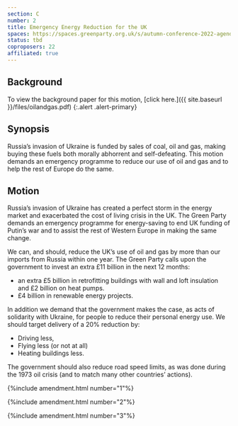 ```yaml
---
section: C
number: 2
title: Emergency Energy Reduction for the UK
spaces: https://spaces.greenparty.org.uk/s/autumn-conference-2022-agenda-forum/?contentId=97875
status: tbd
coproposers: 22
affiliated: true
---
```

## Background
To view the background paper for this motion, [click here.]({{ site.baseurl }}/files/oilandgas.pdf)
{:.alert .alert-primary}

## Synopsis
Russia’s invasion of Ukraine is funded by sales of coal, oil and gas, making
buying these fuels both morally abhorrent and self-defeating. This motion demands an
emergency programme to reduce our use of oil and gas and to help the rest of Europe do
the same.

## Motion

Russia’s invasion of Ukraine has created a perfect storm in the energy market and
exacerbated the cost of living crisis in the UK. The Green Party demands an emergency
programme for energy-saving to end UK funding of Putin’s war and to assist the rest of
Western Europe in making the same change.

We can, and should, reduce the UK’s use of oil and gas by more than our imports from
Russia within one year. The Green Party calls upon the government to invest an extra £11
billion in the next 12 months:
* an extra £5 billion in retrofitting buildings with wall and loft insulation and £2 billion
on heat pumps.
* £4 billion in renewable energy projects.

In addition we demand that the government makes the case, as acts of solidarity with Ukraine, for people to reduce their personal energy use. We should target delivery of a 20% reduction by:

* Driving less,
* Flying less (or not at all)
* Heating buildings less.

The government should also reduce road speed limits, as was done during the 1973 oil crisis (and to match many other countries’ actions).

{%include amendment.html number="1"%}

{%include amendment.html number="2"%}

{%include amendment.html number="3"%}
